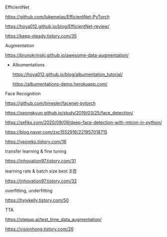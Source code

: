 EfficientNet

https://github.com/lukemelas/EfficientNet-PyTorch

https://hoya012.github.io/blog/EfficientNet-review/

https://keep-steady.tistory.com/35



Augmentation

https://brunokrinski.github.io/awesome-data-augmentation/

- Albumentations

  https://hoya012.github.io/blog/albumentation_tutorial/

  https://albumentations-demo.herokuapp.com/



Face Recognition

https://github.com/timesler/facenet-pytorch

https://seongkyun.github.io/study/2019/03/25/face_detection/

https://sefiks.com/2020/09/09/deep-face-detection-with-mtcnn-in-python/

https://blog.naver.com/zxc1552916/221957018715

https://yeomko.tistory.com/16



transfer learning & fine tuning

https://inhovation97.tistory.com/31



learning rate & batch size best 조합

https://inhovation97.tistory.com/32



overfitting, underfitting

https://hyjykelly.tistory.com/50



TTA

https://stepup.ai/test_time_data_augmentation/

https://visionhong.tistory.com/26



